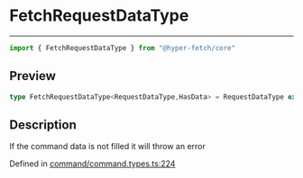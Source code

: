 

# FetchRequestDataType

<div class="api-docs__separator" data-reactroot="">

---

</div><div class="api-docs__import" data-reactroot="">

```ts
import { FetchRequestDataType } from "@hyper-fetch/core"
```

</div><div class="api-docs__section">

## Preview

</div><div class="api-docs__preview type single">

```ts
type FetchRequestDataType<RequestDataType,HasData> = RequestDataType extends NegativeTypes ? { data?: NegativeTypes } : HasData extends true ? { data?: NegativeTypes } : { data: RequestDataType };
```

</div><div class="api-docs__section">

## Description

</div><div class="api-docs__description"><span class="api-docs__do-not-parse">

If the command data is not filled it will throw an error

</span></div><p class="api-docs__definition">

Defined in [command/command.types.ts:224](https://github.com/BetterTyped/hyper-fetch/blob/479dcad6/packages/core/src/command/command.types.ts#L224)

</p>